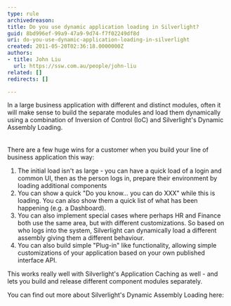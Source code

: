 ```yaml
---
type: rule
archivedreason: 
title: Do you use dynamic application loading in Silverlight?
guid: 8bd996ef-99a9-47a9-9d74-f7f02249df8d
uri: do-you-use-dynamic-application-loading-in-silverlight
created: 2011-05-20T02:36:18.0000000Z
authors:
- title: John Liu
  url: https://ssw.com.au/people/john-liu
related: []
redirects: []

---
```



​In a large business application with different and distinct modules, often it will make sense to build the separate modules and load them dynamically using a combination of Inversion of Control (IoC) and Silverlight's Dynamic Assembly Loading. 
<br>
<br><excerpt class='endintro'></excerpt><br>
There are a few huge wins for a customer when you build your line of business application this way&#58; <br>
<ol>
    <li>The initial load isn't as large - you can have a quick load of a login and common UI, then as the person logs in, prepare their environment by loading additional components </li>
    <li>You can show a quick &quot;Do you know… you can do XXX&quot; while this is loading. You can also show them a quick list of what has been happening (e.g. a Dashboard). </li>
    <li>You can also implement special cases where perhaps HR and Finance both use the same area, but with different customizations. So based on who logs into the system, Silverlight can dynamically load a different assembly giving them a different behaviour. </li>
    <li>You can also build simple &quot;Plug-in&quot; like functionality, allowing simple customizations of your application based on your own published interface API. </li>
</ol>
<p>This works really well with Silverlight's Application Caching as well - and lets you build and release different component modules separately. </p>
<p>You can find out more about Silverlight's Dynamic Assembly Loading here&#58;</p>



